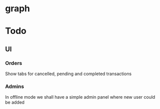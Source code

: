 # graph

# Todo

## UI

### Orders

Show tabs for cancelled, pending and completed transactions


### Admins

In offline mode we shall have a simple admin panel where new user could be added

